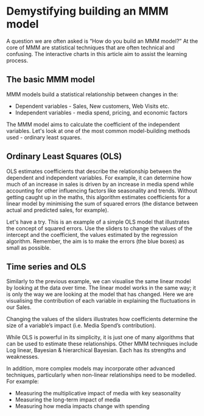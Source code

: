 # Demystifying building an MMM model

A question we are often asked is “How do you build an MMM model?” At the core of MMM are statistical techniques that are often technical and confusing. The interactive charts in this article aim to assist the learning process.

## The basic MMM model

MMM models build a statistical relationship between changes in the:

- Dependent variables - Sales, New customers, Web Visits etc.
- Independent variables - media spend, pricing, and economic factors

The MMM model aims to calculate the coefficient of the independent variables. Let's look at one of the most common model-building methods used - ordinary least squares.

## Ordinary Least Squares (OLS)

OLS estimates coefficients that describe the relationship between the dependent and independent variables. For example, it can determine how much of an increase in sales is driven by an increase in media spend while accounting for other influencing factors like seasonality and trends. Without getting caught up in the maths, this algorithm estimates coefficients for a linear model by minimising the sum of squared errors (the distance between actual and predicted sales, for example).

Let's have a try. This is an example of a simple OLS model that illustrates the concept of squared errors. Use the sliders to change the values of the intercept and the coefficient, the values estimated by the regression algorithm. Remember, the aim is to make the errors (the blue boxes) as small as possible.

<div id="ols-widget"></div>

## Time series and OLS

Similarly to the previous example, we can visualise the same linear model by looking at the data over time. The linear model works in the same way; it is only the way we are looking at the model that has changed. Here we are visualising the contribution of each variable in explaining the fluctuations in our Sales. 

Changing the values of the sliders illustrates how coefficients determine the size of a variable’s impact (i.e. Media Spend’s contribution).

<div id="ts-ols-widget"></div>

While OLS is powerful in its simplicity, it is just one of many algorithms that can be used to estimate these relationships. Other MMM techniques include Log linear, Bayesian & hierarchical Bayesian. Each has its strengths and weaknesses.

In addition, more complex models may incorporate other advanced techniques, particularly when non-linear relationships need to be modelled. For example:
* Measuring the multiplicative impact of media with key seasonality
* Measuring the long-term impact of media 
* Measuring how media impacts change with spending
